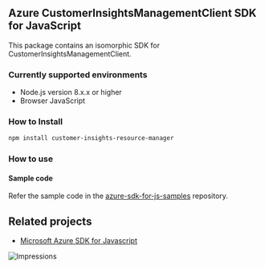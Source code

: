 ## Azure CustomerInsightsManagementClient SDK for JavaScript

This package contains an isomorphic SDK for CustomerInsightsManagementClient.

### Currently supported environments

- Node.js version 8.x.x or higher
- Browser JavaScript

### How to Install

```bash
npm install customer-insights-resource-manager
```

### How to use

#### Sample code

Refer the sample code in the [azure-sdk-for-js-samples](https://github.com/Azure/azure-sdk-for-js-samples) repository.

## Related projects

- [Microsoft Azure SDK for Javascript](https://github.com/Azure/azure-sdk-for-js)


![Impressions](https://azure-sdk-impressions.azurewebsites.net/api/impressions/azure-sdk-for-js%2Fsdk%2Fcdn%2Farm-cdn%2FREADME.png)